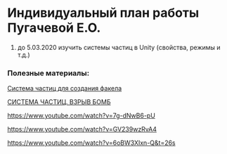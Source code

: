 Индивидуальный план работы Пугачевой Е.О.
=========================================
1) до 5.03.2020 изучить системы частиц в Unity (свойства, режимы и т.д.)
### Полезные материалы: 

  [Система частиц для создания факела](http://websketches.ru/blog/vvedenie-unity-particle-systems)
  
  [СИСТЕМА ЧАСТИЦ. ВЗРЫВ БОМБ](http://websketches.ru/blog/vvedenie-unity-particle-systems-bomb)
  
  <https://www.youtube.com/watch?v=7g-dNwB6-pU> 
  
  <https://www.youtube.com/watch?v=GV239wzRvA4> 
  
  <https://www.youtube.com/watch?v=6oBW3XIxn-Q&t=26s>
